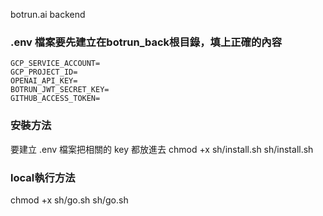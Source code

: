 botrun.ai backend

### .env 檔案要先建立在botrun_back根目錄，填上正確的內容
```
GCP_SERVICE_ACCOUNT=
GCP_PROJECT_ID=
OPENAI_API_KEY=
BOTRUN_JWT_SECRET_KEY=
GITHUB_ACCESS_TOKEN=
```

### 安裝方法
要建立 .env 檔案把相關的 key 都放進去
chmod +x sh/install.sh
sh/install.sh

### local執行方法
chmod +x sh/go.sh
sh/go.sh
